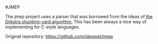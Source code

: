 #JMEP



The jmep project uses a parser that was borrowed from the ideas of 
[the Dijkstra shunting-yard algorithm.](https://en.wikipedia.org/wiki/Shunting-yard_algorithm) 
This has been always a nice way of implementing for C-style languages.

Original repository: https://github.com/jdesmet/jmep